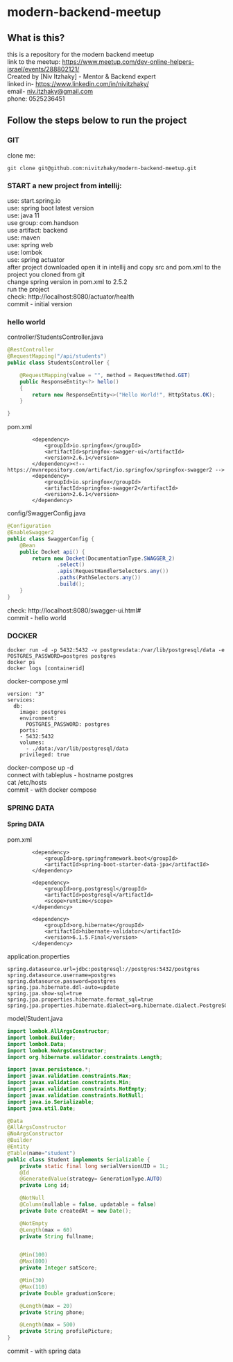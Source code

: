 # modern-backend-meetup

## What is this?
this is a repository for the modern backend meetup <br>
link to the meetup: https://www.meetup.com/dev-online-helpers-israel/events/288802121/ <br>
Created by [Niv Itzhaky] - Mentor & Backend expert <br>
linked in- https://www.linkedin.com/in/nivitzhaky/ <br>
email- niv.itzhaky@gmail.com <br>
phone: 0525236451<br>

## Follow the steps below to run the project

### GIT

clone me:
```
git clone git@github.com:nivitzhaky/modern-backend-meetup.git
```
### START a new project from intellij:
use: start.spring.io <br>
use: spring boot latest version <br>
use: java 11 <br>
use group: com.handson <br>
use artifact: backend <br>
use: maven <br>
use: spring web <br>
use: lombok <br>
use: spring actuator <br>
after project downloaded open it in intellij and copy src and pom.xml to the project you cloned from git <br>
change spring version in pom.xml to 2.5.2 <br>
run the project <br>
check: http://localhost:8080/actuator/health <br>
commit - initial version
### hello world
controller/StudentsController.java
```java
@RestController
@RequestMapping("/api/students")
public class StudentsController {

    @RequestMapping(value = "", method = RequestMethod.GET)
    public ResponseEntity<?> hello()
    {
        return new ResponseEntity<>("Hello World!", HttpStatus.OK);
    }

}
```

pom.xml
```
		<dependency>
			<groupId>io.springfox</groupId>
			<artifactId>springfox-swagger-ui</artifactId>
			<version>2.6.1</version>
		</dependency><!-- https://mvnrepository.com/artifact/io.springfox/springfox-swagger2 -->
		<dependency>
			<groupId>io.springfox</groupId>
			<artifactId>springfox-swagger2</artifactId>
			<version>2.6.1</version>
		</dependency>
```
config/SwaggerConfig.java
```java
@Configuration
@EnableSwagger2
public class SwaggerConfig {
    @Bean
    public Docket api() {
        return new Docket(DocumentationType.SWAGGER_2)
                .select()
                .apis(RequestHandlerSelectors.any())
                .paths(PathSelectors.any())
                .build();
    }
}
```
check: http://localhost:8080/swagger-ui.html#<br>
commit - hello world
### DOCKER
```
docker run -d -p 5432:5432 -v postgresdata:/var/lib/postgresql/data -e POSTGRES_PASSWORD=postgres postgres
docker ps
docker logs [containerid]
```
docker-compose.yml
```
version: "3"
services:
  db:
    image: postgres
    environment:
      POSTGRES_PASSWORD: postgres
    ports:
    - 5432:5432
    volumes:
      - ./data:/var/lib/postgresql/data
    privileged: true
```
docker-compose up -d
<br>
connect with tableplus - hostname postgres
<br>
cat /etc/hosts
<br>
commit - with docker compose
### SPRING DATA
#### Spring DATA
pom.xml
```
		<dependency>
			<groupId>org.springframework.boot</groupId>
			<artifactId>spring-boot-starter-data-jpa</artifactId>
		</dependency>

		<dependency>
			<groupId>org.postgresql</groupId>
			<artifactId>postgresql</artifactId>
			<scope>runtime</scope>
		</dependency>

		<dependency>
			<groupId>org.hibernate</groupId>
			<artifactId>hibernate-validator</artifactId>
			<version>6.1.5.Final</version>
		</dependency>

```
application.properties
```
spring.datasource.url=jdbc:postgresql://postgres:5432/postgres
spring.datasource.username=postgres
spring.datasource.password=postgres
spring.jpa.hibernate.ddl-auto=update
spring.jpa.show-sql=true
spring.jpa.properties.hibernate.format_sql=true
spring.jpa.properties.hibernate.dialect=org.hibernate.dialect.PostgreSQLDialect
```
model/Student.java
```java
import lombok.AllArgsConstructor;
import lombok.Builder;
import lombok.Data;
import lombok.NoArgsConstructor;
import org.hibernate.validator.constraints.Length;

import javax.persistence.*;
import javax.validation.constraints.Max;
import javax.validation.constraints.Min;
import javax.validation.constraints.NotEmpty;
import javax.validation.constraints.NotNull;
import java.io.Serializable;
import java.util.Date;

@Data
@AllArgsConstructor
@NoArgsConstructor
@Builder
@Entity
@Table(name="student")
public class Student implements Serializable {
    private static final long serialVersionUID = 1L;
    @Id
    @GeneratedValue(strategy= GenerationType.AUTO)
    private Long id;

    @NotNull
    @Column(nullable = false, updatable = false)
    private Date createdAt = new Date();

    @NotEmpty
    @Length(max = 60)
    private String fullname;


    @Min(100)
    @Max(800)
    private Integer satScore;

    @Min(30)
    @Max(110)
    private Double graduationScore;

    @Length(max = 20)
    private String phone;

    @Length(max = 500)
    private String profilePicture;
}

```
commit - with spring data
